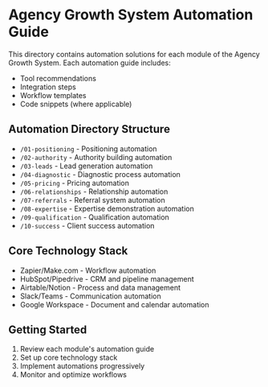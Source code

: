# Agency Growth System Automation Guide

This directory contains automation solutions for each module of the Agency Growth System. Each automation guide includes:
- Tool recommendations
- Integration steps
- Workflow templates
- Code snippets (where applicable)

## Automation Directory Structure
- `/01-positioning` - Positioning automation
- `/02-authority` - Authority building automation
- `/03-leads` - Lead generation automation
- `/04-diagnostic` - Diagnostic process automation
- `/05-pricing` - Pricing automation
- `/06-relationships` - Relationship automation
- `/07-referrals` - Referral system automation
- `/08-expertise` - Expertise demonstration automation
- `/09-qualification` - Qualification automation
- `/10-success` - Client success automation

## Core Technology Stack
- Zapier/Make.com - Workflow automation
- HubSpot/Pipedrive - CRM and pipeline management
- Airtable/Notion - Process and data management
- Slack/Teams - Communication automation
- Google Workspace - Document and calendar automation

## Getting Started
1. Review each module's automation guide
2. Set up core technology stack
3. Implement automations progressively
4. Monitor and optimize workflows
